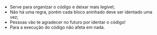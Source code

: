 * Serve para organizar o código e deixar mais legível;
* Não há uma regra, porém cada bloco aninhado deve ser identado uma vez;
* Pessoas vão te agradecer no futuro por identar o código!
* Para a execução do código não afeta em nada.